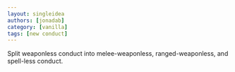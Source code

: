 ```yaml
---
layout: singleidea
authors: [jonadab]
category: [vanilla]
tags: [new conduct]
---
```

Split weaponless conduct into melee-weaponless, ranged-weaponless, and spell-less conduct.
